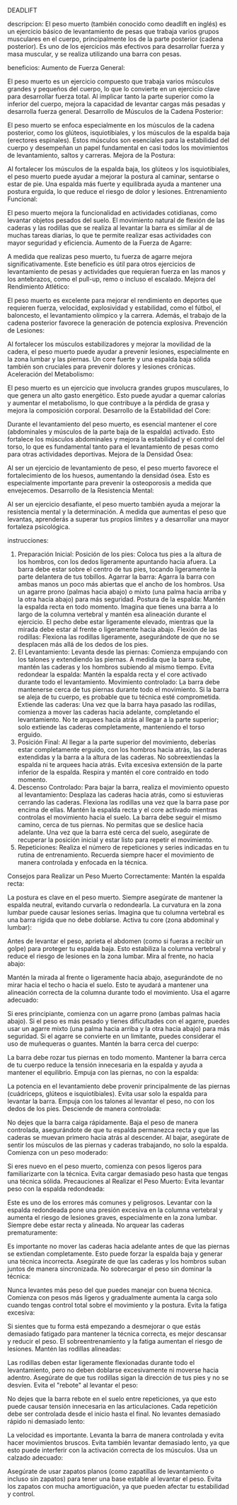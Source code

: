 DEADLIFT 

descripcion:
El peso muerto (también conocido como deadlift en inglés) es un ejercicio básico de levantamiento de pesas que trabaja varios grupos musculares en el cuerpo, principalmente los de la parte posterior (cadena posterior). Es uno de los ejercicios más efectivos para desarrollar fuerza y masa muscular, y se realiza utilizando una barra con pesas.

beneficios:
Aumento de Fuerza General:

El peso muerto es un ejercicio compuesto que trabaja varios músculos grandes y pequeños del cuerpo, lo que lo convierte en un ejercicio clave para desarrollar fuerza total. Al implicar tanto la parte superior como la inferior del cuerpo, mejora la capacidad de levantar cargas más pesadas y desarrolla fuerza general.
Desarrollo de Músculos de la Cadena Posterior:

El peso muerto se enfoca especialmente en los músculos de la cadena posterior, como los glúteos, isquiotibiales, y los músculos de la espalda baja (erectores espinales). Estos músculos son esenciales para la estabilidad del cuerpo y desempeñan un papel fundamental en casi todos los movimientos de levantamiento, saltos y carreras.
Mejora de la Postura:

Al fortalecer los músculos de la espalda baja, los glúteos y los isquiotibiales, el peso muerto puede ayudar a mejorar la postura al caminar, sentarse o estar de pie. Una espalda más fuerte y equilibrada ayuda a mantener una postura erguida, lo que reduce el riesgo de dolor y lesiones.
Entrenamiento Funcional:

El peso muerto mejora la funcionalidad en actividades cotidianas, como levantar objetos pesados del suelo. El movimiento natural de flexión de las caderas y las rodillas que se realiza al levantar la barra es similar al de muchas tareas diarias, lo que te permite realizar esas actividades con mayor seguridad y eficiencia.
Aumento de la Fuerza de Agarre:

A medida que realizas peso muerto, tu fuerza de agarre mejora significativamente. Este beneficio es útil para otros ejercicios de levantamiento de pesas y actividades que requieran fuerza en las manos y los antebrazos, como el pull-up, remo o incluso el escalado.
Mejora del Rendimiento Atlético:

El peso muerto es excelente para mejorar el rendimiento en deportes que requieren fuerza, velocidad, explosividad y estabilidad, como el fútbol, el baloncesto, el levantamiento olímpico y la carrera. Además, el trabajo de la cadena posterior favorece la generación de potencia explosiva.
Prevención de Lesiones:

Al fortalecer los músculos estabilizadores y mejorar la movilidad de la cadera, el peso muerto puede ayudar a prevenir lesiones, especialmente en la zona lumbar y las piernas. Un core fuerte y una espalda baja sólida también son cruciales para prevenir dolores y lesiones crónicas.
Aceleración del Metabolismo:

El peso muerto es un ejercicio que involucra grandes grupos musculares, lo que genera un alto gasto energético. Esto puede ayudar a quemar calorías y aumentar el metabolismo, lo que contribuye a la pérdida de grasa y mejora la composición corporal.
Desarrollo de la Estabilidad del Core:

Durante el levantamiento del peso muerto, es esencial mantener el core (abdominales y músculos de la parte baja de la espalda) activado. Esto fortalece los músculos abdominales y mejora la estabilidad y el control del torso, lo que es fundamental tanto para el levantamiento de pesas como para otras actividades deportivas.
Mejora de la Densidad Ósea:

Al ser un ejercicio de levantamiento de peso, el peso muerto favorece el fortalecimiento de los huesos, aumentando la densidad ósea. Esto es especialmente importante para prevenir la osteoporosis a medida que envejecemos.
Desarrollo de la Resistencia Mental:

Al ser un ejercicio desafiante, el peso muerto también ayuda a mejorar la resistencia mental y la determinación. A medida que aumentas el peso que levantas, aprenderás a superar tus propios límites y a desarrollar una mayor fortaleza psicológica.

instrucciones:
1. Preparación Inicial:
Posición de los pies: Coloca tus pies a la altura de los hombros, con los dedos ligeramente apuntando hacia afuera. La barra debe estar sobre el centro de tus pies, tocando ligeramente la parte delantera de tus tobillos.
Agarrar la barra: Agarra la barra con ambas manos un poco más abiertas que el ancho de los hombros. Usa un agarre prono (palmas hacia abajo) o mixto (una palma hacia arriba y la otra hacia abajo) para más seguridad.
Postura de la espalda: Mantén la espalda recta en todo momento. Imagina que tienes una barra a lo largo de la columna vertebral y mantén esa alineación durante el ejercicio. El pecho debe estar ligeramente elevado, mientras que la mirada debe estar al frente o ligeramente hacia abajo.
Flexión de las rodillas: Flexiona las rodillas ligeramente, asegurándote de que no se desplacen más allá de los dedos de los pies.
2. El Levantamiento:
Levanta desde las piernas: Comienza empujando con los talones y extendiendo las piernas. A medida que la barra sube, mantén las caderas y los hombros subiendo al mismo tiempo.
Evita redondear la espalda: Mantén la espalda recta y el core activado durante todo el levantamiento.
Movimiento controlado: La barra debe mantenerse cerca de tus piernas durante todo el movimiento. Si la barra se aleja de tu cuerpo, es probable que tu técnica esté comprometida.
Extiende las caderas: Una vez que la barra haya pasado las rodillas, comienza a mover las caderas hacia adelante, completando el levantamiento. No te arquees hacia atrás al llegar a la parte superior; solo extiende las caderas completamente, manteniendo el torso erguido.
3. Posición Final:
Al llegar a la parte superior del movimiento, deberías estar completamente erguido, con los hombros hacia atrás, las caderas extendidas y la barra a la altura de las caderas.
No sobreextiendas la espalda ni te arquees hacia atrás. Evita excesiva extensión de la parte inferior de la espalda.
Respira y mantén el core contraído en todo momento.
4. Descenso Controlado:
Para bajar la barra, realiza el movimiento opuesto al levantamiento:
Desplaza las caderas hacia atrás, como si estuvieras cerrando las caderas.
Flexiona las rodillas una vez que la barra pase por encima de ellas.
Mantén la espalda recta y el core activado mientras controlas el movimiento hacia el suelo.
La barra debe seguir el mismo camino, cerca de tus piernas. No permitas que se deslice hacia adelante.
Una vez que la barra esté cerca del suelo, asegúrate de recuperar la posición inicial y estar listo para repetir el movimiento.
5. Repeticiones:
Realiza el número de repeticiones y series indicadas en tu rutina de entrenamiento. Recuerda siempre hacer el movimiento de manera controlada y enfocada en la técnica.

Consejos para Realizar un Peso Muerto Correctamente:
Mantén la espalda recta:

La postura es clave en el peso muerto. Siempre asegúrate de mantener la espalda neutral, evitando curvarla o redondearla. La curvatura en la zona lumbar puede causar lesiones serias.
Imagina que tu columna vertebral es una barra rígida que no debe doblarse.
Activa tu core (zona abdominal y lumbar):

Antes de levantar el peso, aprieta el abdomen (como si fueras a recibir un golpe) para proteger tu espalda baja.
Esto estabiliza la columna vertebral y reduce el riesgo de lesiones en la zona lumbar.
Mira al frente, no hacia abajo:

Mantén la mirada al frente o ligeramente hacia abajo, asegurándote de no mirar hacia el techo o hacia el suelo. Esto te ayudará a mantener una alineación correcta de la columna durante todo el movimiento.
Usa el agarre adecuado:

Si eres principiante, comienza con un agarre prono (ambas palmas hacia abajo). Si el peso es más pesado y tienes dificultades con el agarre, puedes usar un agarre mixto (una palma hacia arriba y la otra hacia abajo) para más seguridad.
Si el agarre se convierte en un limitante, puedes considerar el uso de muñequeras o guantes.
Mantén la barra cerca del cuerpo:

La barra debe rozar tus piernas en todo momento. Mantener la barra cerca de tu cuerpo reduce la tensión innecesaria en la espalda y ayuda a mantener el equilibrio.
Empuja con las piernas, no con la espalda:

La potencia en el levantamiento debe provenir principalmente de las piernas (cuádriceps, glúteos e isquiotibiales). Evita usar solo la espalda para levantar la barra.
Empuja con los talones al levantar el peso, no con los dedos de los pies.
Desciende de manera controlada:

No dejes que la barra caiga rápidamente. Baja el peso de manera controlada, asegurándote de que tu espalda permanezca recta y que las caderas se muevan primero hacia atrás al descender.
Al bajar, asegúrate de sentir los músculos de las piernas y caderas trabajando, no solo la espalda.
Comienza con un peso moderado:

Si eres nuevo en el peso muerto, comienza con pesos ligeros para familiarizarte con la técnica. Evita cargar demasiado peso hasta que tengas una técnica sólida.
Precauciones al Realizar el Peso Muerto:
Evita levantar peso con la espalda redondeada:

Este es uno de los errores más comunes y peligrosos. Levantar con la espalda redondeada pone una presión excesiva en la columna vertebral y aumenta el riesgo de lesiones graves, especialmente en la zona lumbar. Siempre debe estar recta y alineada.
No arquear las caderas prematuramente:

Es importante no mover las caderas hacia adelante antes de que las piernas se extiendan completamente. Esto puede forzar la espalda baja y generar una técnica incorrecta. Asegúrate de que las caderas y los hombros suban juntos de manera sincronizada.
No sobrecargar el peso sin dominar la técnica:

Nunca levantes más peso del que puedes manejar con buena técnica. Comienza con pesos más ligeros y gradualmente aumenta la carga solo cuando tengas control total sobre el movimiento y la postura.
Evita la fatiga excesiva:

Si sientes que tu forma está empezando a desmejorar o que estás demasiado fatigado para mantener la técnica correcta, es mejor descansar y reducir el peso. El sobreentrenamiento y la fatiga aumentan el riesgo de lesiones.
Mantén las rodillas alineadas:

Las rodillas deben estar ligeramente flexionadas durante todo el levantamiento, pero no deben doblarse excesivamente ni moverse hacia adentro. Asegúrate de que tus rodillas sigan la dirección de tus pies y no se desvíen.
Evita el "rebote" al levantar el peso:

No dejes que la barra rebote en el suelo entre repeticiones, ya que esto puede causar tensión innecesaria en las articulaciones. Cada repetición debe ser controlada desde el inicio hasta el final.
No levantes demasiado rápido ni demasiado lento:

La velocidad es importante. Levanta la barra de manera controlada y evita hacer movimientos bruscos. Evita también levantar demasiado lento, ya que esto puede interferir con la activación correcta de los músculos.
Usa un calzado adecuado:

Asegúrate de usar zapatos planos (como zapatillas de levantamiento o incluso sin zapatos) para tener una base estable al levantar el peso. Evita los zapatos con mucha amortiguación, ya que pueden afectar tu estabilidad y control.
